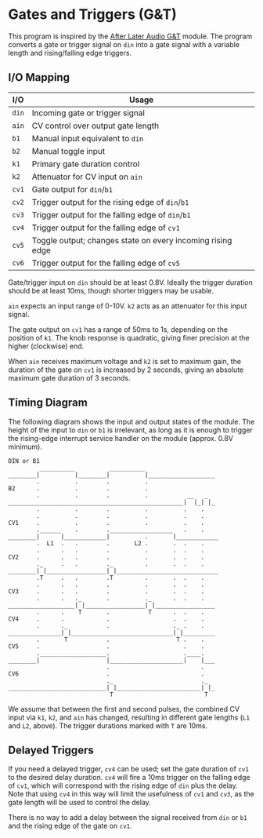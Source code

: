 # Gates and Triggers (G&T)

This program is inspired by the [After Later Audio G&T](https://afterlateraudio.com/products/gt-gates-and-triggers)
module.  The program converts a gate or trigger signal on `din` into a gate signal with a variable length and
rising/falling edge triggers.

## I/O Mapping

| I/O           | Usage
|---------------|-------------------------------------------------------------------|
| `din`         | Incoming gate or trigger signal                                   |
| `ain`         | CV control over output gate length                                |
| `b1`          | Manual input equivalent to `din`                                  |
| `b2`          | Manual toggle input                                               |
| `k1`          | Primary gate duration control                                     |
| `k2`          | Attenuator for CV input on `ain`                                  |
| `cv1`         | Gate output for `din`/`b1`                                        |
| `cv2`         | Trigger output for the rising edge of `din`/`b1`                  |
| `cv3`         | Trigger output for the falling edge of `din`/`b1`                 |
| `cv4`         | Trigger output for the falling edge of `cv1`                      |
| `cv5`         | Toggle output; changes state on every incoming rising edge        |
| `cv6`         | Trigger output for the falling edge of `cv5`                      |

Gate/trigger input on `din` should be at least 0.8V. Ideally the trigger duration should
be at least 10ms, though shorter triggers may be usable.

`ain` expects an input range of 0-10V.  `k2` acts as an attenuator for this input signal.

The gate output on `cv1` has a range of 50ms to 1s, depending on the position of `k1`.  The
knob response is quadratic, giving finer precision at the higher (clockwise) end.

When `ain` receives maximum voltage and `k2` is set to maximum gain, the duration of the gate on
`cv1` is increased by 2 seconds, giving an absolute maximum gate duration of 3 seconds.


## Timing Diagram

The following diagram shows the input and output states of the module.  The height of the input to `din` or `b1` is
irrelevant, as long as it is enough to trigger the rising-edge interrupt service handler on the module (approx. 0.8V
minimum).

```
DIN or B1
         __________          __________
________|          |________|          |___________________
        .          .        .          .
B2      .          .        .          .
        .          .        .          .           __   _
__________________________________________________|  |_| |_
        .          .        .          .          .    .
        .          .        .          .          .    .
CV1     .          .        .          .          .    .
        .______    .        .__________________   .    .
________|      |____________|          .       |____________
        .  L1  .   .        .       L2 .       .  .    .
        .      .   .        .          .       .  .    .
CV2     .      .   .        .          .       .  .    .
        ._     .   .        ._         .       .  .    .
________| |_________________| |_____________________________
        .T     .   .        .T         .       .  .    .
        .      .   .        .          .       .  .    .
CV3     .      .   .        .          .       .  .    .
        .      .   ._       .          ._      .  .    .
___________________| |_________________| |_________________
        .      .    T       .           T      .  .    .
CV4     .      .            .                  .  .    .
        .      ._           .                  ._ .    .
_______________| |_____________________________| |_________
        .       T           .                   T .    .
CV5     .                   .                     .    .
        .___________________.                     .____.
________|                   |_____________________|    |___
                            .                          .
CV6                         .                          .
                            ._                         ._
____________________________| |________________________| |_
                             T                          T
```

We assume that between the first and second pulses, the combined CV input via `k1`, `k2`, and `ain` has changed,
resulting in different gate lengths (`L1` and `L2`, above).  The trigger durations marked with `T` are 10ms.

## Delayed Triggers

If you need a delayed trigger, `cv4` can be used; set the gate duration of `cv1` to the desired delay
duration.  `cv4` will fire a 10ms trigger on the falling edge of `cv1`, which will correspond with the
rising edge of `din` plus the delay.  Note that using `cv4` in this way will limit the usefulness of `cv1`
and `cv3`, as the gate length will be used to control the delay.

There is no way to add a delay between the signal received from `din` or `b1` and the rising edge of the gate on `cv1`.
